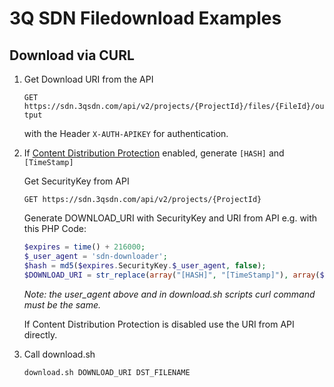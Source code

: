 # 3Q SDN Filedownload Examples

## Download via CURL

1. Get Download URI from the API

    `GET https://sdn.3qsdn.com/api/v2/projects/{ProjectId}/files/{FileId}/output`

    with the Header `X-AUTH-APIKEY` for authentication.

2. If [Content Distribution Protection](https://docs.3q.video/de/Erweiterungen_&_Plugins/Content-Absicherung%20/index.html#page_Content-Distribution-Protection) enabled, generate `[HASH]` and `[TimeStamp]`

    Get SecurityKey from API
    
    `GET https://sdn.3qsdn.com/api/v2/projects/{ProjectId}`
    
    Generate DOWNLOAD_URI with SecurityKey and URI from API e.g. with this PHP Code:
    
    ```PHP
    $expires = time() + 216000;
    $_user_agent = 'sdn-downloader';
    $hash = md5($expires.SecurityKey.$_user_agent, false);
    $DOWNLOAD_URI = str_replace(array("[HASH]", "[TimeStamp]"), array($hash, $expires), $URI);
    ```
    
    *Note: the user_agent above and in download.sh scripts curl command must be the same.*
    
    If Content Distribution Protection is disabled use the URI from API directly.
    
3. Call download.sh

    `download.sh DOWNLOAD_URI DST_FILENAME`

